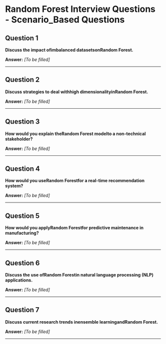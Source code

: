 # Random Forest Interview Questions - Scenario_Based Questions

## Question 1

**Discuss the impact ofimbalanced datasetsonRandom Forest.**

**Answer:** _[To be filled]_

---

## Question 2

**Discuss strategies to deal withhigh dimensionalityinRandom Forest.**

**Answer:** _[To be filled]_

---

## Question 3

**How would you explain theRandom Forest modelto a non-technical stakeholder?**

**Answer:** _[To be filled]_

---

## Question 4

**How would you useRandom Forestfor a real-time recommendation system?**

**Answer:** _[To be filled]_

---

## Question 5

**How would you applyRandom Forestfor predictive maintenance in manufacturing?**

**Answer:** _[To be filled]_

---

## Question 6

**Discuss the use ofRandom Forestin natural language processing (NLP) applications.**

**Answer:** _[To be filled]_

---

## Question 7

**Discuss current research trends inensemble learningandRandom Forest.**

**Answer:** _[To be filled]_

---


